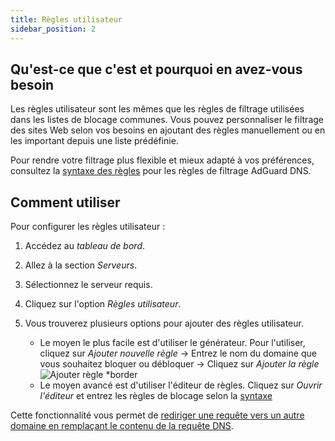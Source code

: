 ```yaml
---
title: Règles utilisateur
sidebar_position: 2
---
```


## Qu'est-ce que c'est et pourquoi en avez-vous besoin

Les règles utilisateur sont les mêmes que les règles de filtrage utilisées dans les listes de blocage communes. Vous pouvez personnaliser le filtrage des sites Web selon vos besoins en ajoutant des règles manuellement ou en les important depuis une liste prédéfinie.

Pour rendre votre filtrage plus flexible et mieux adapté à vos préférences, consultez la [syntaxe des règles](/general/dns-filtering-syntax/) pour les règles de filtrage AdGuard DNS.

## Comment utiliser

Pour configurer les règles utilisateur :

1. Accédez au _tableau de bord_.

2. Allez à la section _Serveurs_.

3. Sélectionnez le serveur requis.

4. Cliquez sur l'option _Règles utilisateur_.

5. Vous trouverez plusieurs options pour ajouter des règles utilisateur.

   - Le moyen le plus facile est d'utiliser le générateur. Pour l'utiliser, cliquez sur _Ajouter nouvelle règle_ → Entrez le nom du domaine que vous souhaitez bloquer ou débloquer → Cliquez sur _Ajouter la règle_
     ![Ajouter règle \*border](https://cdn.adtidy.org/content/kb/dns/private/new_dns/userrules_step5.png)
   - Le moyen avancé est d'utiliser l'éditeur de règles. Cliquez sur _Ouvrir l'éditeur_ et entrez les règles de blocage selon la [syntaxe](/general/dns-filtering-syntax/)

Cette fonctionnalité vous permet de [rediriger une requête vers un autre domaine en remplaçant le contenu de la requête DNS](/general/dns-filtering-syntax/#dnsrewrite-modifier).
